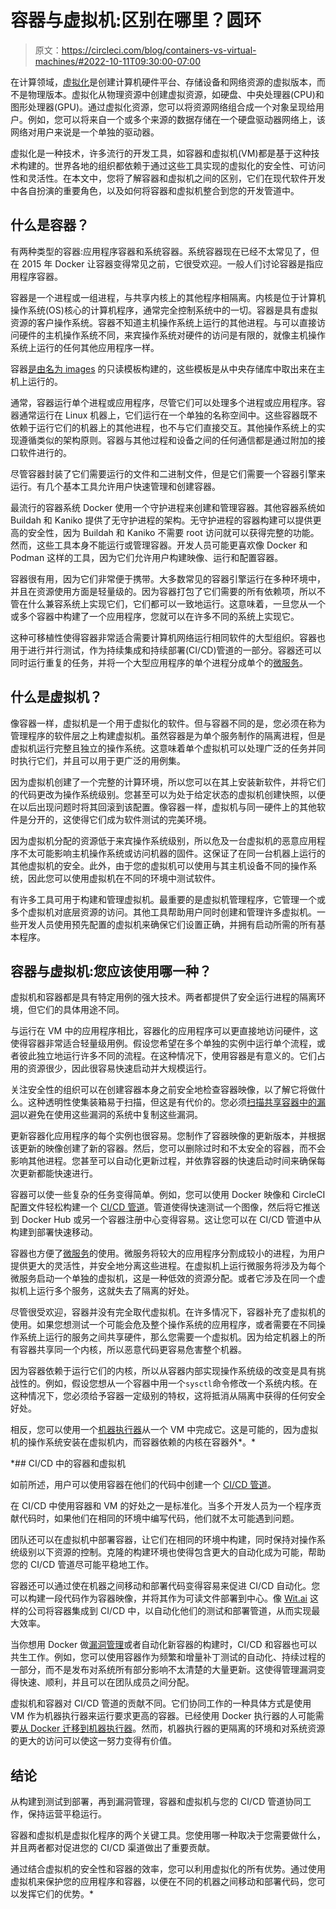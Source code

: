 # 容器与虚拟机:区别在哪里？圆环

> 原文：<https://circleci.com/blog/containers-vs-virtual-machines/#2022-10-11T09:30:00-07:00>

在计算领域，[虚拟化](https://circleci.com/blog/top-6-benefits-of-virtualization/)是创建计算机硬件平台、存储设备和网络资源的虚拟版本，而不是物理版本。虚拟化从物理资源中创建虚拟资源，如硬盘、中央处理器(CPU)和图形处理器(GPU)。通过虚拟化资源，您可以将资源网络组合成一个对象呈现给用户。例如，您可以将来自一个或多个来源的数据存储在一个硬盘驱动器网络上，该网络对用户来说是一个单独的驱动器。

虚拟化是一种技术，许多流行的开发工具，如容器和虚拟机(VM)都是基于这种技术构建的。世界各地的组织都依赖于通过这些工具实现的虚拟化的安全性、可访问性和灵活性。在本文中，您将了解容器和虚拟机之间的区别，它们在现代软件开发中各自扮演的重要角色，以及如何将容器和虚拟机整合到您的开发管道中。

## 什么是容器？

有两种类型的容器:应用程序容器和系统容器。系统容器现在已经不太常见了，但在 2015 年 Docker 让容器变得常见之前，它很受欢迎。一般人们讨论容器是指应用程序容器。

容器是一个进程或一组进程，与共享内核上的其他程序相隔离。内核是位于计算机操作系统(OS)核心的计算机程序，通常完全控制系统中的一切。容器是具有虚拟资源的客户操作系统。容器不知道主机操作系统上运行的其他进程。与可以直接访问硬件的主机操作系统不同，来宾操作系统对硬件的访问是有限的，就像主机操作系统上运行的任何其他应用程序一样。

容器[是由名为 images](https://circleci.com/blog/docker-image-vs-container/) 的只读模板构建的，这些模板是从中央存储库中取出来在主机上运行的。

通常，容器运行单个进程或应用程序，尽管它们可以处理多个进程或应用程序。容器通常运行在 Linux 机器上，它们运行在一个单独的名称空间中。这些容器既不依赖于运行它们的机器上的其他进程，也不与它们直接交互。其他操作系统上的实现遵循类似的架构原则。容器与其他过程和设备之间的任何通信都是通过附加的接口软件进行的。

尽管容器封装了它们需要运行的文件和二进制文件，但是它们需要一个容器引擎来运行。有几个基本工具允许用户快速管理和创建容器。

最流行的容器系统 Docker 使用一个守护进程来创建和管理容器。其他容器系统如 Buildah 和 Kaniko 提供了无守护进程的架构。无守护进程的容器构建可以提供更高的安全性，因为 Buildah 和 Kaniko 不需要 root 访问就可以获得完整的功能。然而，这些工具本身不能运行或管理容器。开发人员可能更喜欢像 Docker 和 Podman 这样的工具，因为它们允许用户构建映像、运行和配置容器。

容器很有用，因为它们非常便于携带。大多数常见的容器引擎运行在多种环境中，并且在资源使用方面是轻量级的。因为容器打包了它们需要的所有依赖项，所以不管在什么兼容系统上实现它们，它们都可以一致地运行。这意味着，一旦您从一个或多个容器中构建了一个应用程序，您就可以在许多不同的系统上实现它。

这种可移植性使得容器非常适合需要计算机网络运行相同软件的大型组织。容器也用于进行并行测试，作为持续集成和持续部署(CI/CD)管道的一部分。容器还可以同时运行重复的任务，并将一个大型应用程序的单个进程分成单个的[微服务](https://circleci.com/blog/soa-vs-microservices/)。

## 什么是虚拟机？

像容器一样，虚拟机是一个用于虚拟化的软件。但与容器不同的是，您必须在称为管理程序的软件层之上构建虚拟机。虽然容器是为单个服务制作的隔离进程，但是虚拟机运行完整且独立的操作系统。这意味着单个虚拟机可以处理广泛的任务并同时执行它们，并且可以用于更广泛的用例集。

因为虚拟机创建了一个完整的计算环境，所以您可以在其上安装新软件，并将它们的代码更改为操作系统级别。您甚至可以为处于给定状态的虚拟机创建快照，以便在以后出现问题时将其回滚到该配置。像容器一样，虚拟机与同一硬件上的其他软件是分开的，这使得它们成为软件测试的完美环境。

因为虚拟机分配的资源低于来宾操作系统级别，所以危及一台虚拟机的恶意应用程序不太可能影响主机操作系统或访问机器的固件。这保证了在同一台机器上运行的其他虚拟机的安全。此外，由于您的虚拟机可以使用与其主机设备不同的操作系统，因此您可以使用虚拟机在不同的环境中测试软件。

有许多工具可用于构建和管理虚拟机。最重要的是虚拟机管理程序，它管理一个或多个虚拟机对底层资源的访问。其他工具帮助用户同时创建和管理许多虚拟机。一些开发人员使用预先配置的虚拟机来确保它们设置正确，并拥有启动所需的所有基本程序。

## 容器与虚拟机:您应该使用哪一种？

虚拟机和容器都是具有特定用例的强大技术。两者都提供了安全运行进程的隔离环境，但它们的具体用途不同。

与运行在 VM 中的应用程序相比，容器化的应用程序可以更直接地访问硬件，这使得容器非常适合轻量级用例。假设您希望在多个单独的实例中运行单个流程，或者彼此独立地运行许多不同的流程。在这种情况下，使用容器是有意义的。它们占用的资源很少，因此很容易快速启动并大规模运行。

关注安全性的组织可以在创建容器本身之前安全地检查容器映像，以了解它将做什么。这种透明性使集装箱易于扫描，但这是有代价的。您必须[扫描共享容器中的漏洞](https://circleci.com/blog/adding-application-and-image-scanning-to-your-cicd-pipeline/)以避免在使用这些漏洞的系统中复制这些漏洞。

更新容器化应用程序的每个实例也很容易。您制作了容器映像的更新版本，并根据该更新的映像创建了新的容器。然后，您可以删除过时和不太安全的容器，而不会影响其他进程。您甚至可以自动化更新过程，并依靠容器的快速启动时间来确保每次更新都能快速进行。

容器可以使一些复杂的任务变得简单。例如，您可以使用 Docker 映像和 CircleCI 配置文件轻松构建一个 [CI/CD 管道](https://circleci.com/blog/build-cicd-piplines-using-docker/)。管道使得快速测试一个图像，然后将它推送到 Docker Hub 或另一个容器注册中心变得容易。这让您可以在 CI/CD 管道中从构建到部署快速移动。

容器也方便了[微服务](https://circleci.com/blog/get-an-out-of-the-box-solution-for-the-most-important-services-in-your-pipeline/)的使用。微服务将较大的应用程序分割成较小的进程，为用户提供更大的灵活性，并安全地分离这些进程。在虚拟机上运行微服务将涉及为每个微服务启动一个单独的虚拟机，这是一种低效的资源分配。或者它涉及在同一个虚拟机上运行多个服务，这就失去了隔离的好处。

尽管很受欢迎，容器并没有完全取代虚拟机。在许多情况下，容器补充了虚拟机的使用。如果您想测试一个可能会危及整个操作系统的应用程序，或者需要在不同操作系统上运行的服务之间共享硬件，那么您需要一个虚拟机。因为给定机器上的所有容器共享同一个内核，所以恶意代码更容易危害整个机器。

因为容器依赖于运行它们的内核，所以从容器内部实现操作系统级的改变是具有挑战性的。例如，假设您想从一个容器中用一个`sysctl`命令修改一个系统内核。在这种情况下，您必须给予容器一定级别的特权，这将抵消从隔离中获得的任何安全好处。

相反，您可以使用一个[机器执行器](https://circleci.com/docs/using-linuxvm)从一个 VM 中完成它。这是可能的，因为虚拟机的操作系统安装在虚拟机内，而容器依赖的内核在容器外*。*

 *## CI/CD 中的容器和虚拟机

如前所述，用户可以使用容器在他们的代码中创建一个 [CI/CD 管道](https://circleci.com/blog/guide-to-using-docker-for-your-ci-cd-pipelines/)。

在 CI/CD 中使用容器和 VM 的好处之一是标准化。当多个开发人员为一个程序贡献代码时，如果他们在相同的环境中编写代码，他们就不太可能遇到问题。

团队还可以在虚拟机中部署容器，让它们在相同的环境中构建，同时保持对操作系统级别以下资源的控制。克隆的构建环境也使得包含更大的自动化成为可能，帮助您的 CI/CD 管道尽可能平稳地工作。

容器还可以通过使在机器之间移动和部署代码变得容易来促进 CI/CD 自动化。您可以构建一段代码作为容器映像，并将其作为可读文件部署到中心。像 [Wit.ai](https://circleci.com/case-studies/wit/) 这样的公司将容器集成到 CI/CD 中，以自动化他们的测试和部署管道，从而实现最大效率。

当你想用 Docker 做[漏洞管理](https://circleci.com/blog/how-to-do-vulnerability-management-with-docker-and-ci-cd/)或者自动化新容器的构建时，CI/CD 和容器也可以共生工作。例如，您可以使用容器作为频繁和增量补丁测试的自动化、持续过程的一部分，而不是发布对系统所有部分影响不太清楚的大量更新。这使得管理漏洞变得快速、顺利，并且可以在团队成员之间分配。

虚拟机和容器对 CI/CD 管道的贡献不同。它们协同工作的一种具体方式是使用 VM 作为机器执行器来运行要求更高的容器。已经使用 Docker 执行器的人可能需要[从 Docker 迁移到机器执行器](https://circleci.com/docs/docker-to-machine)。然而，机器执行器的更隔离的环境和对系统资源的更大的访问可以使这一努力变得有价值。

## 结论

从构建到测试到部署，再到漏洞管理，容器和虚拟机与您的 CI/CD 管道协同工作，保持运营平稳运行。

容器和虚拟机是虚拟化程序的两个关键工具。您使用哪一种取决于您需要做什么，并且两者都对促进您的 CI/CD 渠道做出了重要贡献。

通过结合虚拟机的安全性和容器的效率，您可以利用虚拟化的所有优势。通过使用虚拟机来保护您的应用程序和容器，以便在不同的机器之间移动和部署代码，您可以发挥它们的优势。*